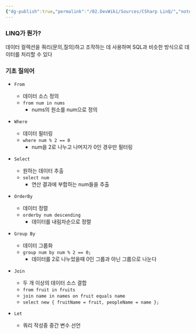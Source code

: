 ```yaml
---
{"dg-publish":true,"permalink":"/02.DevWiki/Sources/CSharp LinQ/","noteIcon":"","updated":"2025-08-17T16:00:15.000+09:00"}
---
```


### LINQ가 뭔가?

데이터 컬렉션을 쿼리(문의,질의)하고 조작하는 데 사용하며 SQL과 비슷한 방식으로 데이터를 처리할 수 있다

### 기초 질의어
- `From`
    - 데이터 소스 정의
    - `from num in nums`
        - nums의 원소를 num으로 정의

- `Where`
    - 데이터 필터링
    - `where num % 2 == 0`
        - num을 2로 나누고 나머지가 0인 경우만 필터링

- `Select`
    - 원하는 데이터 추출
    - `select num`
        - 연산 결과에 부합하는 num들을 추출

- `OrderBy`
    - 데이터 정렬
    - `orderby num descending`
        - 데이터를 내림차순으로 정렬

- `Group By`
    - 데이터 그룹화
    - `group num by num % 2 == 0;`
        - 데이터를 2로 나누었을때 0인 그룹과 아닌 그룹으로 나눈다

- `Join`
    - 두 개 이상의 데이터 소스 결합
    - `from fruit in fruits`
    - `join name in names on fruit equals name`
    - `select new { fruitName = fruit, peopleName = name };`
        
- `Let`
    - 쿼리 작성중 중간 변수 선언